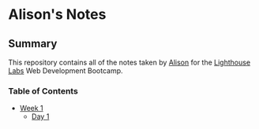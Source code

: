 # Alison's Notes
## Summary
This repository contains all of the notes taken by [Alison](https://github.com/alisonhussey) for the [Lighthouse Labs](https://www.lighthouselabs.ca/) Web Development Bootcamp.

### Table of Contents
* [Week 1](/Week_1)
  * [Day 1](/Week_1/Day_1)

